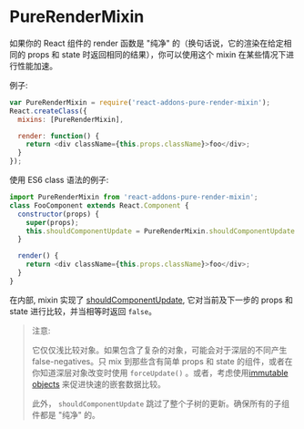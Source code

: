 # PureRenderMixin


如果你的 React 组件的 render 函数是 "纯净" 的（换句话说，它的渲染在给定相同的 props 和 state 时返回相同的结果），你可以使用这个 mixin 在某些情况下进行性能加速。

例子:

```js
var PureRenderMixin = require('react-addons-pure-render-mixin');
React.createClass({
  mixins: [PureRenderMixin],

  render: function() {
    return <div className={this.props.className}>foo</div>;
  }
});
```

使用 ES6 class 语法的例子:

```js
import PureRenderMixin from 'react-addons-pure-render-mixin';
class FooComponent extends React.Component {
  constructor(props) {
    super(props);
    this.shouldComponentUpdate = PureRenderMixin.shouldComponentUpdate.bind(this);
  }

  render() {
    return <div className={this.props.className}>foo</div>;
  }
}
```

在内部, mixin 实现了 [shouldComponentUpdate](/react/docs/component-specs.html#updating-shouldcomponentupdate), 它对当前及下一步的 props 和 state 进行比较，并当相等时返回 `false`。

> 注意:
>
> 它仅仅浅比较对象。如果包含了复杂的对象，可能会对于深层的不同产生 false-negatives。只 mix 到那些含有简单 props 和 state 的组件，或者在你知道深层对象改变时使用 `forceUpdate()` 。或者，考虑使用[immutable objects](https://facebook.github.io/immutable-js/) 来促进快速的嵌套数据比较。
>
> 此外， `shouldComponentUpdate` 跳过了整个子树的更新。确保所有的子组件都是 "纯净" 的。
